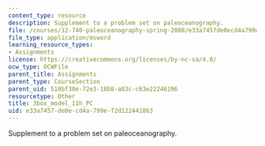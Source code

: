 ```yaml
---
content_type: resource
description: Supplement to a problem set on paleoceanography.
file: /courses/12-740-paleoceanography-spring-2008/e33a7457de0ecd4a799ef2d122441863_3box_model_11h_PC.xls
file_type: application/msword
learning_resource_types:
- Assignments
license: https://creativecommons.org/licenses/by-nc-sa/4.0/
ocw_type: OCWFile
parent_title: Assignments
parent_type: CourseSection
parent_uid: 518bf30e-72e3-18b8-a83c-c63e22246196
resourcetype: Other
title: 3box_model_11h_PC
uid: e33a7457-de0e-cd4a-799e-f2d122441863
---
```

Supplement to a problem set on paleoceanography.